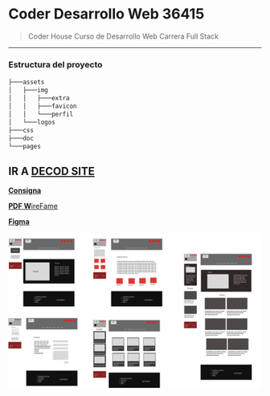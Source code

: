 # Coder Desarrollo Web 36415
> Coder House Curso de Desarrollo Web Carrera Full Stack

---

### Estructura del proyecto

```
├───assets
│   ├───img
│   │   ├───extra
│   │   ├───favicon
│   │   └───perfil
│   └───logos
├───css
├───doc
└───pages
```

IR A  [**DECOD SITE**](https://dacerb.github.io/full-stack-coderhouse/)
---

[**Consigna**](./doc/preEntrega1/coder-preentrega.pdf)

[**PDF W**ireFame](./doc/preEntrega1/WireFramePreEntrega1.pdf)

[**Figma**](https://www.figma.com/file/eTDgxn02dVJJvCabktpbwO/WireFrame-Prototipo?node-id=50%3A7)

![Alt text](./doc/preEntrega1/Group%2039.svg)
